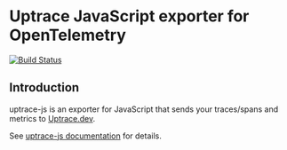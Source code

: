 # Uptrace JavaScript exporter for OpenTelemetry

[![Build Status](https://travis-ci.org/uptrace/uptrace-js.svg?branch=master)](https://travis-ci.org/uptrace/uptrace-js)

## Introduction

uptrace-js is an exporter for JavaScript that sends your traces/spans and metrics to
[Uptrace.dev](https://uptrace.dev).

See [uptrace-js documentation](https://docs.uptrace.dev/js/) for details.
